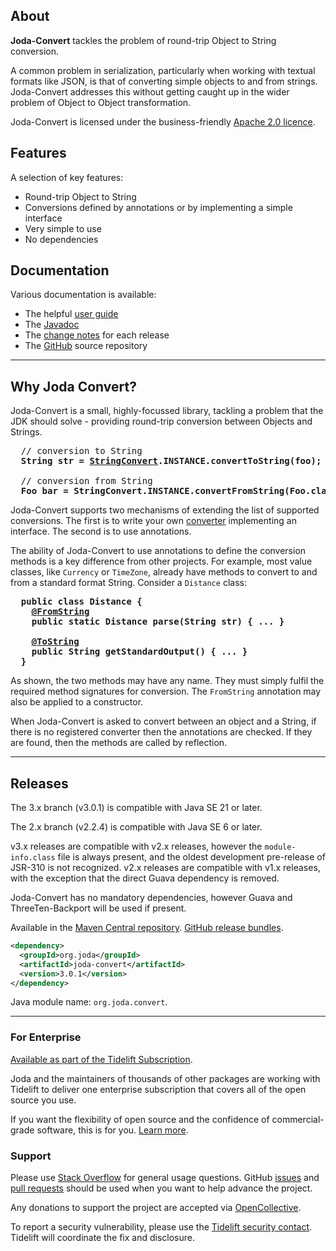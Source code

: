 ## <i></i> About

**Joda-Convert** tackles the problem of round-trip Object to String conversion.

A common problem in serialization, particularly when working with textual formats
like JSON, is that of converting simple objects to and from strings.
Joda-Convert addresses this without getting caught up in the wider problem
of Object to Object transformation.

Joda-Convert is licensed under the business-friendly [Apache 2.0 licence](licenses.html).


## <i></i> Features

A selection of key features:

* Round-trip Object to String
* Conversions defined by annotations or by implementing a simple interface
* Very simple to use
* No dependencies


## <i></i> Documentation

Various documentation is available:

* The helpful [user guide](userguide.html)
* The [Javadoc](apidocs/index.html)
* The [change notes](changes-report.html) for each release
* The [GitHub](https://github.com/JodaOrg/joda-convert) source repository


---

## <i></i> Why Joda Convert?

Joda-Convert is a small, highly-focussed library, tackling a problem that the JDK should solve -
providing round-trip conversion between Objects and Strings.

<pre>
  // conversion to String
  <b>String str = <a href="apidocs/org.joda.convert/org/joda/convert/StringConvert.html">StringConvert</a>.INSTANCE.convertToString(foo);</b>

  // conversion from String
  <b>Foo bar = StringConvert.INSTANCE.convertFromString(Foo.class, str);</b>
</pre>

Joda-Convert supports two mechanisms of extending the list of supported conversions.
The first is to write your own [converter](apidocs/org.joda.convert/org/joda/convert/TypedStringConverter.html) implementing an interface.
The second is to use annotations.

The ability of Joda-Convert to use annotations to define the conversion methods is a key difference from other projects.
For example, most value classes, like `Currency` or `TimeZone`, already have methods
to convert to and from a standard format String.
Consider a `Distance` class:

<pre>
  <b>public class Distance {</b>
    <b><a href="apidocs/org.joda.convert/org/joda/convert/FromString.html">@FromString</a></b>
    <b>public static Distance parse(String str) { ... }</b>

    <b><a href="apidocs/org.joda.convert/org/joda/convert/ToString.html">@ToString</a></b>
    <b>public String getStandardOutput() { ... }</b>
  <b>}</b>
</pre>

As shown, the two methods may have any name. They must simply fulfil the required method signatures for conversion.
The `FromString` annotation may also be applied to a constructor.

When Joda-Convert is asked to convert between an object and a String, if there is no registered converter
then the annotations are checked. If they are found, then the methods are called by reflection.


---

## <i></i> Releases

The 3.x branch (v3.0.1) is compatible with Java SE 21 or later.

The 2.x branch (v2.2.4) is compatible with Java SE 6 or later.

v3.x releases are compatible with v2.x releases, however the `module-info.class` file is always present,
and the oldest development pre-release of JSR-310 is not recognized.
v2.x releases are compatible with v1.x releases, with the exception that the direct Guava dependency is removed.

Joda-Convert has no mandatory dependencies, however Guava and ThreeTen-Backport will be used if present.

Available in the [Maven Central repository](https://search.maven.org/search?q=g:org.joda%20AND%20a:joda-convert&core=gav).
[GitHub release bundles](https://github.com/JodaOrg/joda-convert/releases).

```xml
<dependency>
  <groupId>org.joda</groupId>
  <artifactId>joda-convert</artifactId>
  <version>3.0.1</version>
</dependency>
```

Java module name: `org.joda.convert`.

---

### For Enterprise

[Available as part of the Tidelift Subscription](https://tidelift.com/subscription/pkg/maven-org-joda-joda-money?utm_source=maven-org-joda-joda-money&utm_medium=referral&utm_campaign=enterprise).

Joda and the maintainers of thousands of other packages are working with Tidelift to deliver one
enterprise subscription that covers all of the open source you use.

If you want the flexibility of open source and the confidence of commercial-grade software, this is for you.
[Learn more](https://tidelift.com/subscription/pkg/maven-org-joda-joda-convert?utm_source=maven-org-joda-joda-convert&utm_medium=referral&utm_campaign=enterprise).


### Support

Please use [Stack Overflow](https://stackoverflow.com/search?q=joda-convert) for general usage questions.
GitHub [issues](https://github.com/JodaOrg/joda-convert/issues) and [pull requests](https://github.com/JodaOrg/joda-convert/pulls)
should be used when you want to help advance the project.

Any donations to support the project are accepted via [OpenCollective](https://opencollective.com/joda).

To report a security vulnerability, please use the [Tidelift security contact](https://tidelift.com/security).
Tidelift will coordinate the fix and disclosure.
